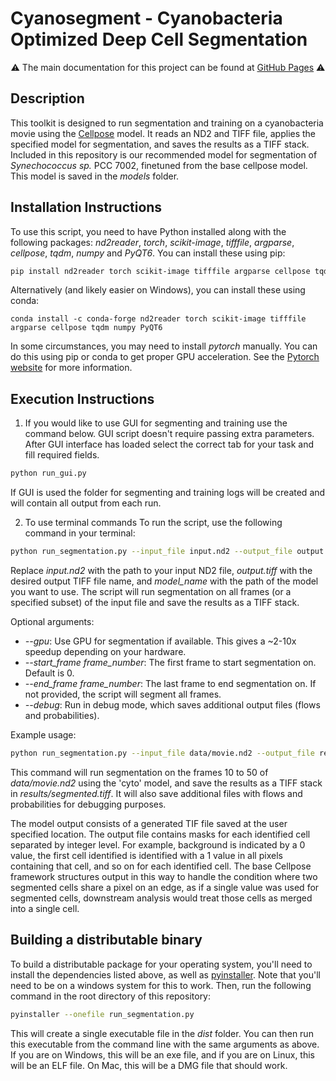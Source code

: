 # Cyanosegment - Cyanobacteria Optimized Deep Cell Segmentation

<p align="center">
	⚠️ The main documentation for this project can be found at  <a href="https://cameronlab.github.io/cypose/">GitHub Pages</a> ⚠️
</p>

## Description
This toolkit is designed to run segmentation and training on a cyanobacteria movie using the [Cellpose](https://github.com/MouseLand/cellpose) model. It reads an ND2 and TIFF file, applies the specified model for segmentation, and saves the results as a TIFF stack. Included in this repository is our recommended model for segmentation of *Synechococcus sp.*  PCC 7002, finetuned from the base cellpose model. This model is saved in the *models* folder.

## Installation Instructions
To use this script, you need to have Python installed along with the following packages: *nd2reader*, *torch*, *scikit-image*, *tifffile*, *argparse*, *cellpose*, *tqdm*, *numpy* and *PyQT6*. You can install these using pip:
```bash
pip install nd2reader torch scikit-image tifffile argparse cellpose tqdm numpy PyQT6
```
Alternatively (and likely easier on Windows), you can install these using conda:
```
conda install -c conda-forge nd2reader torch scikit-image tifffile argparse cellpose tqdm numpy PyQT6
```
In some circumstances, you may need to install *pytorch* manually. You can do this using pip or conda to get proper GPU acceleration. See the [Pytorch website](https://pytorch.org/get-started/locally/) for more information.
## Execution Instructions

1) If you would like to use GUI for segmenting and training use the command below. GUI script doesn't require passing extra parameters. After GUI interface has loaded select the correct tab for your task and fill required fields.
```bash
python run_gui.py
```
If GUI is used the folder for segmenting and training logs will be created and will contain all output from each run.

2) To use terminal commands
To run the script, use the following command in your terminal:
```bash
python run_segmentation.py --input_file input.nd2 --output_file output.tiff --model model_name [--gpu] [--start_frame frame_number] [--end_frame frame_number] [--debug]
```
Replace *input.nd2* with the path to your input ND2 file, *output.tiff* with the desired output TIFF file name, and *model_name* with the path of the model you want to use. The script will run segmentation on all frames (or a specified subset) of the input file and save the results as a TIFF stack.

Optional arguments:
- *--gpu*: Use GPU for segmentation if available. This gives a ~2-10x speedup depending on your hardware.
- *--start_frame frame_number*: The first frame to start segmentation on. Default is 0.
- *--end_frame frame_number*: The last frame to end segmentation on. If not provided, the script will segment all frames.
- *--debug*: Run in debug mode, which saves additional output files (flows and probabilities).

Example usage:
```bash
python run_segmentation.py --input_file data/movie.nd2 --output_file results/segmented.tiff --model models/7002_CAH_default --gpu --start_frame 10 --end_frame 50 --debug
```
This command will run segmentation on the frames 10 to 50 of *data/movie.nd2* using the 'cyto' model, and save the results as a TIFF stack in *results/segmented.tiff*. It will also save additional files with flows and probabilities for debugging purposes.

The model output consists of a generated TIF file saved at the user specified location. The output file contains masks for each identified cell separated by integer level. For example, background is indicated by a 0 value, the first cell identified is identified with a 1 value in all pixels containing that cell, and so on for each identified cell. The base Cellpose framework structures output in this way to handle the condition where two segmented cells share a pixel on an edge, as if a single value was used for segmented cells, downstream analysis would treat those cells as merged into a single cell.

## Building a distributable binary

To build a distributable package for your operating system, you'll need to install the dependencies listed above, as well as [pyinstaller](https://www.pyinstaller.org/). Note that you'll need to be on a windows system for this to work. Then, run the following command in the root directory of this repository:
```bash
pyinstaller --onefile run_segmentation.py
```
This will create a single executable file in the *dist* folder. You can then run this executable from the command line with the same arguments as above. If you are on Windows, this will be an exe file, and if you are on Linux, this will be an ELF file. On Mac, this will be a DMG file that should work.
